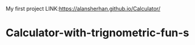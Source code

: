 My first project
LINK:https://alansherhan.github.io/Calculator/
# Calculator-with-trignometric-fun-s
